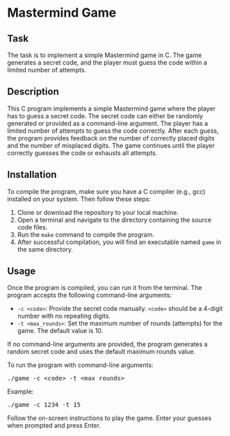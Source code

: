 
<h1>Mastermind Game</h1>

<h2>Task</h2>
<p>The task is to implement a simple Mastermind game in C. The game generates a secret code, and the player must guess the code within a limited number of attempts.</p>

<h2>Description</h2>
<p>This C program implements a simple Mastermind game where the player has to guess a secret code. The secret code can either be randomly generated or provided as a command-line argument. The player has a limited number of attempts to guess the code correctly. After each guess, the program provides feedback on the number of correctly placed digits and the number of misplaced digits. The game continues until the player correctly guesses the code or exhausts all attempts.</p>

<h2>Installation</h2>
<p>To compile the program, make sure you have a C compiler (e.g., gcc) installed on your system. Then follow these steps:</p>
<ol>
    <li>Clone or download the repository to your local machine.</li>
    <li>Open a terminal and navigate to the directory containing the source code files.</li>
    <li>Run the <code>make</code> command to compile the program.</li>
    <li>After successful compilation, you will find an executable named <code>game</code> in the same directory.</li>
</ol>

<h2>Usage</h2>
<p>Once the program is compiled, you can run it from the terminal. The program accepts the following command-line arguments:</p>
<ul>
    <li><code>-c &lt;code&gt;</code>: Provide the secret code manually. <code>&lt;code&gt;</code> should be a 4-digit number with no repeating digits.</li>
    <li><code>-t &lt;max_rounds&gt;</code>: Set the maximum number of rounds (attempts) for the game. The default value is 10.</li>
</ul>
<p>If no command-line arguments are provided, the program generates a random secret code and uses the default maximum rounds value.</p>
<p>To run the program with command-line arguments:</p>
<pre>./game -c &lt;code&gt; -t &lt;max_rounds&gt;</pre>
<p>Example:</p>
<pre>./game -c 1234 -t 15</pre>
<p>Follow the on-screen instructions to play the game. Enter your guesses when prompted and press Enter.</p>
